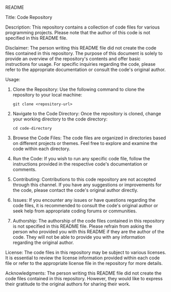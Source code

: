 README

Title: Code Repository

Description:
This repository contains a collection of code files for various programming projects. Please note that the author of this code is not specified in this README file.

Disclaimer:
The person writing this README file did not create the code files contained in this repository. The purpose of this document is solely to provide an overview of the repository's contents and offer basic instructions for usage. For specific inquiries regarding the code, please refer to the appropriate documentation or consult the code's original author.

Usage:
1. Clone the Repository:
   Use the following command to clone the repository to your local machine:
   ```
   git clone <repository-url>
   ```

2. Navigate to the Code Directory:
   Once the repository is cloned, change your working directory to the code directory:
   ```
   cd code-directory
   ```

3. Browse the Code Files:
   The code files are organized in directories based on different projects or themes. Feel free to explore and examine the code within each directory.

4. Run the Code:
   If you wish to run any specific code file, follow the instructions provided in the respective code's documentation or comments.

5. Contributing:
   Contributions to this code repository are not accepted through this channel. If you have any suggestions or improvements for the code, please contact the code's original author directly.

6. Issues:
   If you encounter any issues or have questions regarding the code files, it is recommended to consult the code's original author or seek help from appropriate coding forums or communities.

7. Authorship:
   The authorship of the code files contained in this repository is not specified in this README file. Please refrain from asking the person who provided you with this README if they are the author of the code. They will not be able to provide you with any information regarding the original author.

License:
The code files in this repository may be subject to various licenses. It is essential to review the license information provided within each code file or refer to the appropriate license file in the repository for more details.

Acknowledgments:
The person writing this README file did not create the code files contained in this repository. However, they would like to express their gratitude to the original authors for sharing their work.
